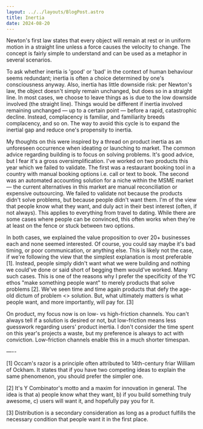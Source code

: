 ```yaml
---
layout: ../../layouts/BlogPost.astro
title: Inertia
date: 2024-08-20
---
```


Newton's first law states that every object will remain at rest or in uniform motion in a straight line unless a force causes the velocity to change. The concept is fairly simple to understand and can be used as a metaphor in several scenarios. 

To ask whether inertia is 'good' or 'bad' in the context of human behaviour seems redundant; inertia is often a choice determined by one's consciousness anyway. Also, inertia has little downside risk: per Newton's law, the object doesn't simply remain unchanged, but does so in a straight line. In most cases, we choose to leave things as is due to the low downside involved (the straight line). Things would be different if inertia involved remaining unchanged — up to a certain point — before a rapid, catastrophic decline. Instead, complacency is familiar, and familiarity breeds complacency, and so on. The way to avoid this cycle is to expand the inertial gap and reduce one's propensity to inertia.

My thoughts on this were inspired by a thread on product inertia as an unforeseen occurrence when ideating or launching to market. The common advice regarding building is to focus on solving problems. It's good advice, but I fear it's a gross oversimplification. I've worked on two products this year which we failed to validate. The first was a restaurant booking tool in a country with manual booking options i.e. call or text to book. The second was an automated accounting solution for a niche within the MSME market — the current alternatives in this market are manual reconciliation or expensive outsourcing. We failed to validate not because the products didn't solve problems, but because people didn't want them. I'm of the view that people know what they want, and duly act in their best interest (often, if not always). This applies to everything from travel to dating. While there are some cases where people can be convinced, this often works when they're at least on the fence or stuck between two options.

In both cases, we explained the value proposition to over 20+ businesses each and none seemed interested. Of course, you could say maybe it's bad timing, or poor communication, or anything else. This is likely not the case, if we're following the view that the simplest explanation is most preferable [1]. Instead, people simply didn't want what we were building and nothing we could've done or said short of begging them would've worked. Many such cases. This is one of the reasons why I prefer the specificity of the YC ethos "make something people want" to merely products that solve problems [2]. We've seen time and time again products that defy the age-old dictum of problem <> solution. But, what ultimately matters is what people want, and more importantly, will pay for. [3]

On product, my focus now is on low- vs high-friction channels. You can't always tell if a solution is desired or not, but low-friction means less guesswork regarding users' product inertia. I don't consider the time spent on this year's projects a waste, but my preference is always to act with conviction. Low-friction channels enable this in a much shorter timespan.

—--

[1] Occam's razor is a principle often attributed to 14th-century friar William of Ockham. It states that if you have two competing ideas to explain the same phenomenon, you should prefer the simpler one.

[2] It's Y Combinator's motto and a maxim for innovation in general. The idea is that a) people know what they want, b) if you build something truly awesome, c) users will want it, and hopefully pay you for it.

[3] Distribution is a secondary consideration as long as a product fulfills the necessary condition that people want it in the first place. 

